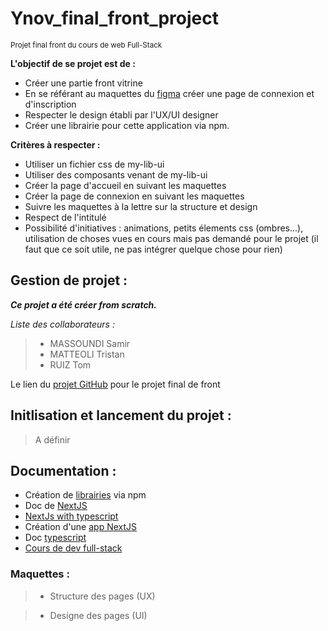 # Ynov_final_front_project
<sub>Projet final front du cours de web Full-Stack</sub>

 **L'objectif de se projet est de :**
  - Créer une partie front vitrine
  - En se référant au maquettes du [figma](https://www.figma.com/file/g8RWbQyy4lqxbeOQBeYsV7/Gamos-2022---JoAzCo?node-id=13%3A1509) créer une page de connexion et d'inscription
  - Respecter le design établi par l'UX/UI designer
  - Créer une librairie pour cette application via npm.

**Critères à respecter :**
  - Utiliser un fichier css de my-lib-ui
  - Utiliser des composants venant de my-lib-ui
  - Créer la page d'accueil en suivant les maquettes
  - Créer la page de connexion en suivant les maquettes
  - Suivre les maquettes à la lettre sur la structure et design
  - Respect de l'intitulé
  - Possibilité d'initiatives : animations, petits élements css (ombres...), utilisation de choses vues en cours mais pas demandé pour le projet (il faut que ce soit utile, ne pas intégrer quelque chose pour rien)

## Gestion de projet : 

***Ce projet a été créer from scratch.***

*Liste des collaborateurs :*
> - MASSOUNDI Samir
> - MATTEOLI Tristan 
> - RUIZ Tom

Le lien du [projet GitHub](https://github.com/users/GB-Titi/projects/3) pour le projet final de front

## Initlisation et lancement du projet :

> A définir

## Documentation :

 - Création de [librairies](https://www.npmjs.com/package/create-react-library) via npm
 - Doc de [NextJS](https://nextjs.org/docs/getting-started)
 - [NextJs with typescript](https://nextjs.org/docs/basic-features/typescript)
 - Création d'une [app NextJS](https://nextjs.org/learn/basics/create-nextjs-app)
 - Doc [typescript](https://nextjs.org/learn/basics/create-nextjs-app)
 - [Cours de dev full-stack](https://docs.google.com/presentation/d/1O_b96p-A-SjB5VCZvdnqZWlKYHhdbC7vPoomecpBzY0/edit#slide=id.g156ebfec248_0_60)

### Maquettes : 

> - Structure des pages (UX)




> - Designe des pages (UI)
